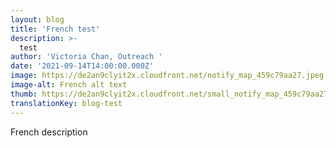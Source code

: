 ```yaml
---
layout: blog
title: 'French test'
description: >-
  test
author: 'Victoria Chan, Outreach '
date: '2021-09-14T14:00:00.000Z'
image: https://de2an9clyit2x.cloudfront.net/notify_map_459c79aa27.jpeg
image-alt: French alt text
thumb: https://de2an9clyit2x.cloudfront.net/small_notify_map_459c79aa27.jpeg
translationKey: blog-test
---
```

French description
